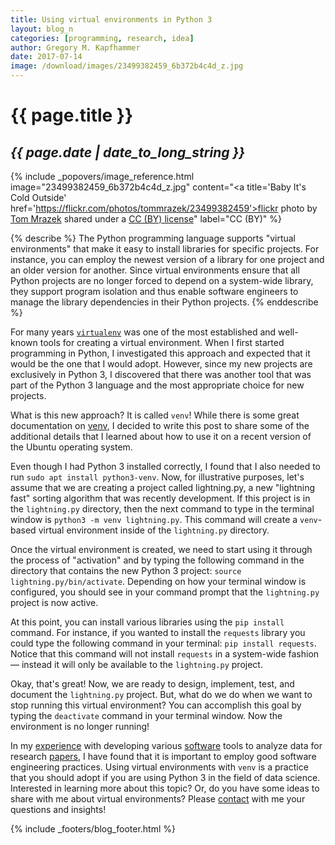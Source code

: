 ```yaml
---
title: Using virtual environments in Python 3
layout: blog_n
categories: [programming, research, idea]
author: Gregory M. Kapfhammer
date: 2017-07-14
image: /download/images/23499382459_6b372b4c4d_z.jpg
---
```


# {{ page.title }}
## <em>{{ page.date | date_to_long_string }}</em>

<!-- Include header image -->
{% include _popovers/image_reference.html image="23499382459_6b372b4c4d_z.jpg" content="<a title='Baby It\'s Cold Outside' href='https://flickr.com/photos/tommrazek/23499382459'>flickr photo</a> by <a href='https://flickr.com/people/tommrazek'>Tom Mrazek</a> shared under a <a href='https://creativecommons.org/licenses/by/2.0/'>CC (BY) license</a>" label="CC (BY)" %}

{% describe %}
The Python programming language supports "virtual environments" that make it
easy to install libraries for specific projects. For instance, you can employ
the newest version of a library for one project and an older version for
another. Since virtual environments ensure that all Python projects are no
longer forced to depend on a system-wide library, they support program isolation
and thus enable software engineers to manage the library dependencies in their
Python projects.
{% enddescribe %}

For many years [`virtualenv`](https://virtualenv.pypa.io/en/latest/) was one of
the most established and well-known tools for creating a virtual environment.
When I first started programming in Python, I investigated this approach and
expected that it would be the one that I would adopt. However, since my new
projects are exclusively in Python 3, I discovered that there was another tool
that was part of the Python 3 language and the most appropriate choice for new
projects.

What is this new approach? It is called `venv`! While there is some great
documentation on [venv](https://docs.python.org/3/library/venv.html), I decided
to write this post to share some of the additional details that I learned about
how to use it on a recent version of the Ubuntu operating system.

Even though I had Python 3 installed correctly, I found that I also needed to
run `sudo apt install python3-venv`. Now, for illustrative purposes, let's
assume that we are creating a project called lightning.py, a new "lightning
fast" sorting algorithm that was recently development. If this project is in the
`lightning.py` directory, then the next command to type in the terminal window
is `python3 -m venv lightning.py`. This command will create a `venv`-based
virtual environment inside of the `lightning.py` directory.

Once the virtual environment is created, we need to start using it through the
process of "activation" and by typing the following command in the directory
that contains the new Python 3 project: `source lightning.py/bin/activate`.
Depending on how your terminal window is configured, you should see in your
command prompt that the `lightning.py` project is now active.

At this point, you can install various libraries using the `pip install`
command. For instance, if you wanted to install the `requests` library you could
type the following command in your terminal: `pip install requests`. Notice that
this command will not install `requests` in a system-wide fashion &mdash;
instead it will only be available to the `lightning.py` project.

Okay, that's great! Now, we are ready to design, implement, test, and document
the `lightning.py` project. But, what do we do when we want to stop running this
virtual environment? You can accomplish this goal by typing the `deactivate`
command in your terminal window. Now the environment is no longer running!

In my [experience]({{site.baseurl}}service/) with developing various
[software]({{site.baseurl}}software/) tools to analyze data for research
[papers]({{site.baseurl}}research/papers/), I have found that it is important to
employ good software engineering practices. Using virtual environments with
`venv` is a practice that you should adopt if you are using Python 3 in the
field of data science. Interested in learning more about this topic? Or, do you
have some ideas to share with me about virtual environments? Please
[contact]({{site.baseurl}}contact/) with me your questions and insights!

{% include _footers/blog_footer.html %}
